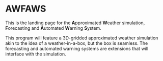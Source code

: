 # AWFAWS
This is the landing page for the **A**pproximated **W**eather simulation, **F**orecasting and **A**utomated **W**arning **S**ystem.

This program will feature a 3D-gridded approximated weather simulation akin to the idea of a weather-in-a-box, but the box is seamless. The forecasting and automated warning systems are extensions that will interface with the simulation.
